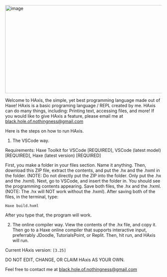 <img width="778" height="284" alt="image" src="https://github.com/user-attachments/assets/f0e8035a-c3f0-443b-9054-a51c377de143" />

Welcome to HAxis, the simple, yet best programming language made out of Haxe!
HAxis is a basic programing language / REPL created by me. HAxis can do many things, including:
Printing text,
accessing files,
and more!
If you would like to give HAxis a feature, please email me at black.hole.of.nothingness@gmail.com

Here is the steps on how to run HAxis.

1. The VSCode way.

Requirements: Haxe Toolkit for VSCode [REQUIRED], VSCode (latest model) [REQUIRED], Haxe (latest version) [REQUIRED]


First, you make a folder in your files section. Name it anything. Then, download this ZIP file, extract the contents, and put the .hx and the .hxml in the folder. (NOTE: Do not directly put the ZIP into the folder. Only put the .hx and the .hxml). Next, go to VSCode, and insert the folder in. You should see the programming contents appearing. Save both files, the .hx and the .hxml. (NOTE: The .hx will NOT work without the .hxml).
After saving both of the files, in the terminal, type:
```
Haxe build.hxml
```
After you type that, the program will work.

2. The online compiler way.
View the contents of the .hx file, and copy it. Then go to a Haxe online compiler that supports interactive input, preferrably JDoodle, TutorialsPoint, or Replit. Then, hit run, and HAxis will run.

Current HAxis version: ```[3.25]```


DO NOT EDIT, CHANGE, OR CLAIM HAxis AS YOUR OWN.

Feel free to contact me at black.hole.of.nothingness@gmail.com
